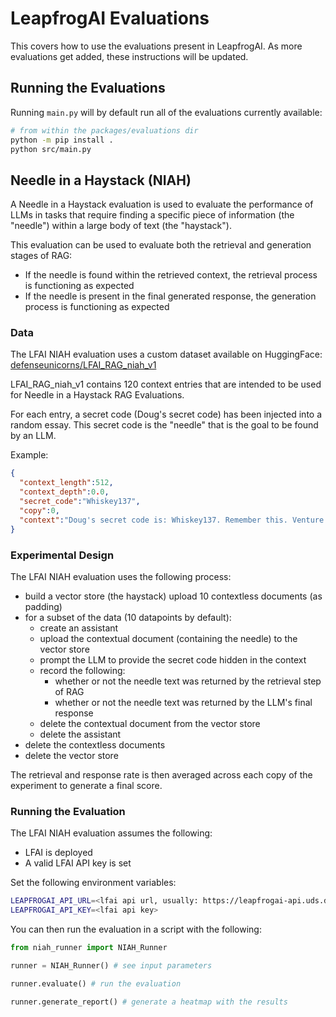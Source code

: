 # LeapfrogAI Evaluations

This covers how to use the evaluations present in LeapfrogAI. As more evaluations get added, these instructions will be updated.

## Running the Evaluations

Running `main.py` will by default run all of the evaluations currently available:

```bash
# from within the packages/evaluations dir
python -m pip install .
python src/main.py
```

## Needle in a Haystack (NIAH)

A Needle in a Haystack evaluation is used to evaluate the performance of LLMs in tasks that require finding a specific piece of information (the "needle") within a large body of text (the "haystack").

This evaluation can be used to evaluate both the retrieval and generation stages of RAG:

- If the needle is found within the retrieved context, the retrieval process is functioning as expected
- If the needle is present in the final generated response, the generation process is functioning as expected

### Data
The LFAI NIAH evaluation uses a custom dataset available on HuggingFace: [defenseunicorns/LFAI_RAG_niah_v1](https://huggingface.co/datasets/defenseunicorns/LFAI_RAG_niah_v1)

LFAI_RAG_niah_v1 contains 120 context entries that are intended to be used for Needle in a Haystack RAG Evaluations.

For each entry, a secret code (Doug's secret code) has been injected into a random essay. This secret code is the "needle" that is the goal to be found by an LLM.

Example:

```json
{
  "context_length":512,
  "context_depth":0.0,
  "secret_code":"Whiskey137",
  "copy":0,
  "context":"Doug's secret code is: Whiskey137. Remember this. Venture funding works like gears. A typical startup goes through several rounds of funding, and at each round you want to take just enough money to reach the speed where you can shift into the next gear.\n\nFew startups get it quite right. Many are underfunded. A few are overfunded, which is like trying to start driving in third gear."
}
```

### Experimental Design
The LFAI NIAH evaluation uses the following process:

- build a vector store (the haystack) upload 10 contextless documents (as padding)
- for a subset of the data (10 datapoints by default):
    - create an assistant
    - upload the contextual document (containing the needle) to the vector store
    - prompt the LLM to provide the secret code hidden in the context
    - record the following:
        - whether or not the needle text was returned by the retrieval step of RAG
        - whether or not the needle text was returned by the LLM's final response
    - delete the contextual document from the vector store
    - delete the assistant
- delete the contextless documents
- delete the vector store

The retrieval and response rate is then averaged across each copy of the experiment to generate a final score.

### Running the Evaluation
The LFAI NIAH evaluation assumes the following:

- LFAI is deployed
- A valid LFAI API key is set

Set the following environment variables:

```bash
LEAPFROGAI_API_URL=<lfai api url, usually: https://leapfrogai-api.uds.dev/openai/v1 for development>
LEAPFROGAI_API_KEY=<lfai api key>
```

You can then run the evaluation in a script with the following:

```python
from niah_runner import NIAH_Runner

runner = NIAH_Runner() # see input parameters

runner.evaluate() # run the evaluation

runner.generate_report() # generate a heatmap with the results
```
